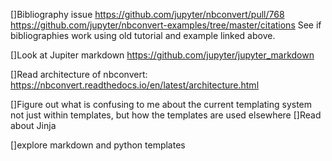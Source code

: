 []Bibliography issue
https://github.com/jupyter/nbconvert/pull/768
https://github.com/jupyter/nbconvert-examples/tree/master/citations
See if bibliographies work using old tutorial and example linked above.


[]Look at Jupiter markdown
https://github.com/jupyter/jupyter_markdown


[]Read architecture of nbconvert:
https://nbconvert.readthedocs.io/en/latest/architecture.html


[]Figure out what is confusing to me about the current templating system
not just within templates, but how the templates are used elsewhere 
[]Read about Jinja


[]explore markdown and python templates
